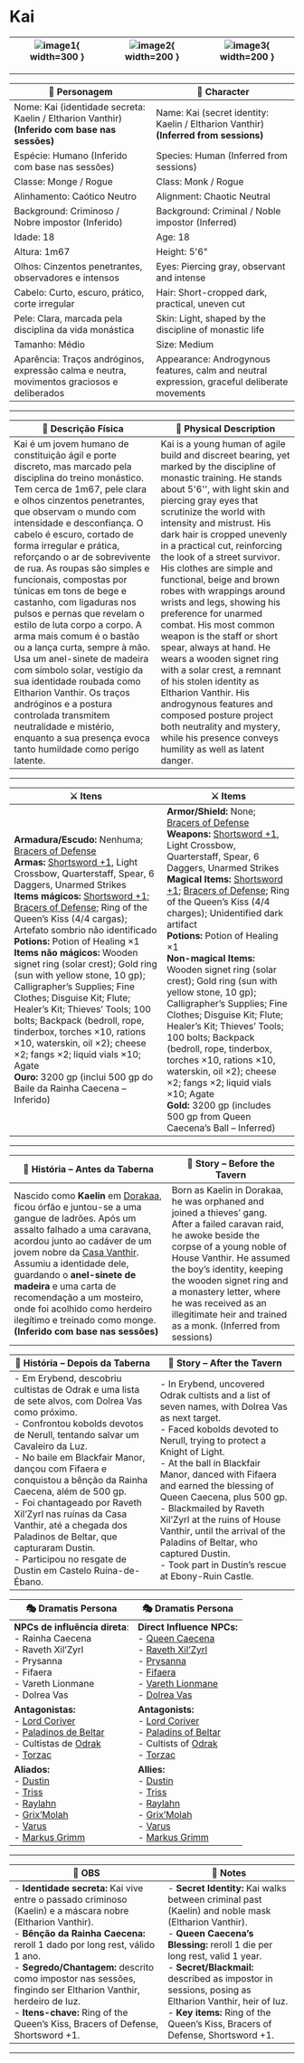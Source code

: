 # Kai

| ![image1](assets/pc/pc_kai_01.png){ width=300 } | ![image2](assets/pc/pc_kai_02.png){ width=200 } | ![image3](assets/pc/pc_kai_00.png){ width=200 } |
| ----------------------------------------------- | :---------------------------------------------: | :---------------------------------------------: |


---

| **🧙 Personagem**                                                                              | **🧙 Character**                                                                             |
| ---------------------------------------------------------------------------------------------- | -------------------------------------------------------------------------------------------- |
| Nome: Kai (identidade secreta: Kaelin / Eltharion Vanthir) **(Inferido com base nas sessões)** | Name: Kai (secret identity: Kaelin / Eltharion Vanthir) **(Inferred from sessions)**         |
| Espécie:  Humano (Inferido com base nas sessões)                                               | Species: Human (Inferred from sessions)                                                      |
| Classe:  Monge / Rogue                                                                         | Class:  Monk / Rogue                                                                         |
| Alinhamento: Caótico Neutro                                                                    | Alignment: Chaotic Neutral                                                                   |
| Background: Criminoso / Nobre impostor (Inferido)                                              | Background: Criminal / Noble impostor (Inferred)                                             |
| Idade: 18                                                                                      | Age: 18                                                                                      |
| Altura: 1m67                                                                                   | Height: 5'6"                                                                                 |
| Olhos: Cinzentos penetrantes, observadores e intensos                                          | Eyes: Piercing gray, observant and intense                                                   |
| Cabelo: Curto, escuro, prático, corte irregular                                                | Hair: Short-cropped dark, practical, uneven cut                                              |
| Pele: Clara, marcada pela disciplina da vida monástica                                         | Skin: Light, shaped by the discipline of monastic life                                       |
| Tamanho: Médio                                                                                 | Size: Medium                                                                                 |
| Aparência: Traços andróginos, expressão calma e neutra, movimentos graciosos e deliberados     | Appearance: Androgynous features, calm and neutral expression, graceful deliberate movements |

---

| **📜 Descrição Física** | **📜 Physical Description** |
| ----------------------- | --------------------------- |
| Kai é um jovem humano de constituição ágil e porte discreto, mas marcado pela disciplina do treino monástico. Tem cerca de 1m67, pele clara e olhos cinzentos penetrantes, que observam o mundo com intensidade e desconfiança. O cabelo é escuro, cortado de forma irregular e prática, reforçando o ar de sobrevivente de rua. As roupas são simples e funcionais, compostas por túnicas em tons de bege e castanho, com ligaduras nos pulsos e pernas que revelam o estilo de luta corpo a corpo. A arma mais comum é o bastão ou a lança curta, sempre à mão. Usa um anel-sinete de madeira com símbolo solar, vestígio da sua identidade roubada como Eltharion Vanthir. Os traços andróginos e a postura controlada transmitem neutralidade e mistério, enquanto a sua presença evoca tanto humildade como perigo latente. | Kai is a young human of agile build and discreet bearing, yet marked by the discipline of monastic training. He stands about 5'6'', with light skin and piercing gray eyes that scrutinize the world with intensity and mistrust. His dark hair is cropped unevenly in a practical cut, reinforcing the look of a street survivor. His clothes are simple and functional, beige and brown robes with wrappings around wrists and legs, showing his preference for unarmed combat. His most common weapon is the staff or short spear, always at hand. He wears a wooden signet ring with a solar crest, a remnant of his stolen identity as Eltharion Vanthir. His androgynous features and composed posture project both neutrality and mystery, while his presence conveys humility as well as latent danger. |

---

| **⚔️ Itens**                                                                                                                                                                                                                                                                                                                                                                                                                                                                                                                                                                                                                                                                                                                                                                                                                                                                                                                                                                       | **⚔️ Items**                                                                                                                                                                                                                                                                                                                                                                                                                                                                                                                                                                                                                                                                                                                                                                                                                                                                                                                                                              |
| ---------------------------------------------------------------------------------------------------------------------------------------------------------------------------------------------------------------------------------------------------------------------------------------------------------------------------------------------------------------------------------------------------------------------------------------------------------------------------------------------------------------------------------------------------------------------------------------------------------------------------------------------------------------------------------------------------------------------------------------------------------------------------------------------------------------------------------------------------------------------------------------------------------------------------------------------------------------------------------- | ------------------------------------------------------------------------------------------------------------------------------------------------------------------------------------------------------------------------------------------------------------------------------------------------------------------------------------------------------------------------------------------------------------------------------------------------------------------------------------------------------------------------------------------------------------------------------------------------------------------------------------------------------------------------------------------------------------------------------------------------------------------------------------------------------------------------------------------------------------------------------------------------------------------------------------------------------------------------- |
| **Armadura/Escudo:** Nenhuma; [Bracers of Defense](https://www.dndbeyond.com/magic-items/bracers-of-defense) <br>**Armas:** [Shortsword +1](https://www.dndbeyond.com/magic-items/shortsword-1), Light Crossbow, Quarterstaff, Spear, 6 Daggers, Unarmed Strikes <br>**Items mágicos:** [Shortsword +1](https://www.dndbeyond.com/magic-items/shortsword-1); [Bracers of Defense](https://www.dndbeyond.com/magic-items/bracers-of-defense); Ring of the Queen’s Kiss (4/4 cargas); Artefato sombrio não identificado <br>**Potions:** Potion of Healing ×1 <br>**Items não mágicos:** Wooden signet ring (solar crest); Gold ring (sun with yellow stone, 10 gp); Calligrapher’s Supplies; Fine Clothes; Disguise Kit; Flute; Healer’s Kit; Thieves’ Tools; 100 bolts; Backpack (bedroll, rope, tinderbox, torches ×10, rations ×10, waterskin, oil ×2); cheese ×2; fangs ×2; liquid vials ×10; Agate <br>**Ouro:** 3200 gp (inclui 500 gp do Baile da Rainha Caecena – Inferido) | **Armor/Shield:** None; [Bracers of Defense](https://www.dndbeyond.com/magic-items/bracers-of-defense) <br>**Weapons:** [Shortsword +1](https://www.dndbeyond.com/magic-items/shortsword-1), Light Crossbow, Quarterstaff, Spear, 6 Daggers, Unarmed Strikes <br>**Magical Items:** [Shortsword +1](https://www.dndbeyond.com/magic-items/shortsword-1); [Bracers of Defense](https://www.dndbeyond.com/magic-items/bracers-of-defense); Ring of the Queen’s Kiss (4/4 charges); Unidentified dark artifact <br>**Potions:** Potion of Healing ×1 <br>**Non-magical Items:** Wooden signet ring (solar crest); Gold ring (sun with yellow stone, 10 gp); Calligrapher’s Supplies; Fine Clothes; Disguise Kit; Flute; Healer’s Kit; Thieves’ Tools; 100 bolts; Backpack (bedroll, rope, tinderbox, torches ×10, rations ×10, waterskin, oil ×2); cheese ×2; fangs ×2; liquid vials ×10; Agate <br>**Gold:** 3200 gp (includes 500 gp from Queen Caecena’s Ball – Inferred) |

---


| 📖 História – Antes da Taberna                                                                                                                                                                                                                                                                                                                                                                                                              | 📖 Story – Before the Tavern                                                                                                                                                                                                                                                                                                                          |
| ------------------------------------------------------------------------------------------------------------------------------------------------------------------------------------------------------------------------------------------------------------------------------------------------------------------------------------------------------------------------------------------------------------------------------------------- | ----------------------------------------------------------------------------------------------------------------------------------------------------------------------------------------------------------------------------------------------------------------------------------------------------------------------------------------------------- |
| Nascido como **Kaelin** em [Dorakaa](dorakaa.md), ficou órfão e juntou-se a uma gangue de ladrões. Após um assalto falhado a uma caravana, acordou junto ao cadáver de um jovem nobre da [Casa Vanthir](casa_vanthir.md). Assumiu a identidade dele, guardando o **anel-sinete de madeira** e uma carta de recomendação a um mosteiro, onde foi acolhido como herdeiro ilegítimo e treinado como monge. **(Inferido com base nas sessões)** | Born as Kaelin in Dorakaa, he was orphaned and joined a thieves’ gang. After a failed caravan raid, he awoke beside the corpse of a young noble of House Vanthir. He assumed the boy’s identity, keeping the wooden signet ring and a monastery letter, where he was received as an illegitimate heir and trained as a monk. (Inferred from sessions) |


| 📖 História – Depois da Taberna                                                                                                                                                                                                                                                                                                                                                                                                                                                                     | 📖 Story – After the Tavern                                                                                                                                                                                                                                                                                                                                                                                                                                                               |
| --------------------------------------------------------------------------------------------------------------------------------------------------------------------------------------------------------------------------------------------------------------------------------------------------------------------------------------------------------------------------------------------------------------------------------------------------------------------------------------------------- | ----------------------------------------------------------------------------------------------------------------------------------------------------------------------------------------------------------------------------------------------------------------------------------------------------------------------------------------------------------------------------------------------------------------------------------------------------------------------------------------- |
| - Em Erybend, descobriu cultistas de Odrak e uma lista de sete alvos, com Dolrea Vas como próximo.<br>- Confrontou kobolds devotos de Nerull, tentando salvar um Cavaleiro da Luz.<br>- No baile em Blackfair Manor, dançou com Fifaera e conquistou a bênção da Rainha Caecena, além de 500 gp.<br>- Foi chantageado por Raveth Xil’Zyrl nas ruínas da Casa Vanthir, até a chegada dos Paladinos de Beltar, que capturaram Dustin.<br>- Participou no resgate de Dustin em Castelo Ruína-de-Ébano. | - In Erybend, uncovered Odrak cultists and a list of seven names, with Dolrea Vas as next target.<br>- Faced kobolds devoted to Nerull, trying to protect a Knight of Light.<br>- At the ball in Blackfair Manor, danced with Fifaera and earned the blessing of Queen Caecena, plus 500 gp.<br>- Blackmailed by Raveth Xil’Zyrl at the ruins of House Vanthir, until the arrival of the Paladins of Beltar, who captured Dustin.<br>- Took part in Dustin’s rescue at Ebony-Ruin Castle. |


| 🎭 Dramatis Persona                                                                                                                                                                                                                                                                           | 🎭 Dramatis Persona                                                                                                                                                                                                                                                                          |
| --------------------------------------------------------------------------------------------------------------------------------------------------------------------------------------------------------------------------------------------------------------------------------------------- | -------------------------------------------------------------------------------------------------------------------------------------------------------------------------------------------------------------------------------------------------------------------------------------------- |
| **NPCs de influência direta**:<br>- Rainha Caecena<br>- Raveth Xil’Zyrl<br>- Prysanna<br>- Fifaera<br>- Vareth Lionmane<br>- Dolrea Vas                                                                                                                                                       | **Direct Influence NPCs:**  <br>- [Queen Caecena](queen_caecena.md) <br>- [Raveth Xil’Zyrl](raveth_xilzyrl.md) <br>- [Prysanna](prysanna.md) <br>- [Fifaera](fifaera.md) <br>- [Vareth Lionmane](vareth_lionmane.md) <br>- [Dolrea Vas](dolrea_vas.md)                                       |
| **Antagonistas:**  <br>- [Lord Coriver](lord_coriver.md) <br>- [Paladinos de Beltar](paladinos_de_beltar.md) <br>- Cultistas de [Odrak](culto_odrak.md) <br>- [Torzac](torzac.md)                                                                           | **Antagonists:**  <br>- [Lord Coriver](lord_coriver.md) <br>- [Paladins of Beltar](paladinos_de_beltar.md) <br>- Cultists of [Odrak](culto_odrak.md) <br>- [Torzac](torzac.md)                                                                             |
| **Aliados:**  <br>- [Dustin](docs/dm/-/pc/pc_dustin_thorne.md) <br>- [Triss](docs/dm/-/pc/pc_triss_merrill.md) <br>- [Raylahn](docs/dm/-/pc/pc_raylahn.md) <br>- [Grix’Molah](docs/dm/-/pc/pc_grix_molah.md) <br>- [Varus](pc_varus.md) <br>- [Markus Grimm](docs/dm/-/pc/pc_markus_grimm.md) | **Allies:**  <br>- [Dustin](docs/dm/-/pc/pc_dustin_thorne.md) <br>- [Triss](docs/dm/-/pc/pc_triss_merrill.md) <br>- [Raylahn](docs/dm/-/pc/pc_raylahn.md) <br>- [Grix’Molah](docs/dm/-/pc/pc_grix_molah.md) <br>- [Varus](pc_varus.md) <br>- [Markus Grimm](docs/dm/-/pc/pc_markus_grimm.md) |

---

| **🔮 OBS**                                                                                                                                                                                                                                                                                                                                                                                        | **🔮 Notes**                                                                                                                                                                                                                                                                                                                                                                 |
| ------------------------------------------------------------------------------------------------------------------------------------------------------------------------------------------------------------------------------------------------------------------------------------------------------------------------------------------------------------------------------------------------- | ---------------------------------------------------------------------------------------------------------------------------------------------------------------------------------------------------------------------------------------------------------------------------------------------------------------------------------------------------------------------------- |
| - **Identidade secreta:** Kai vive entre o passado criminoso (Kaelin) e a máscara nobre (Eltharion Vanthir). <br>- **Bênção da Rainha Caecena:** reroll 1 dado por long rest, válido 1 ano. <br>- **Segredo/Chantagem:** descrito como impostor nas sessões, fingindo ser Eltharion Vanthir, herdeiro de Iuz. <br>- **Itens-chave:** Ring of the Queen’s Kiss, Bracers of Defense, Shortsword +1. | - **Secret Identity:** Kai walks between criminal past (Kaelin) and noble mask (Eltharion Vanthir). <br>- **Queen Caecena’s Blessing:** reroll 1 die per long rest, valid 1 year. <br>- **Secret/Blackmail:** described as impostor in sessions, posing as Eltharion Vanthir, heir of Iuz. <br>- **Key items:** Ring of the Queen’s Kiss, Bracers of Defense, Shortsword +1. |

---